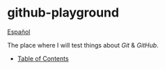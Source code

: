 # github-playground

[Español](README.es.md)

The place where I will test things about _Git_ & _GitHub_.

- [Table of Contents](TableOfContents.md)

